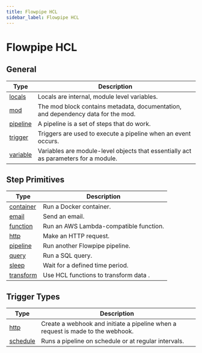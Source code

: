 ```yaml
---
title: Flowpipe HCL
sidebar_label: Flowpipe HCL
---
```


# Flowpipe HCL

## General

| Type | Description
|-|-
| [locals](/docs/flowpipe-hcl/locals)         | Locals are internal, module level variables.
| [mod](/docs/flowpipe-hcl/mod)               | The mod block contains metadata, documentation, and dependency data for the mod.
| [pipeline](/docs/flowpipe-hcl/pipeline)     | A pipeline is a set of steps that do work.
| [trigger](/docs/flowpipe-hcl/trigger) | Triggers are used to execute a pipeline when an event occurs.
| [variable](/docs/flowpipe-hcl/variable)     | Variables are module-level objects that essentially act as parameters for a module.


## Step Primitives

| Type            | Description
|-------------------|----------------
| [container](/docs/flowpipe-hcl/step/container)    | Run a Docker container.
| [email](/docs/flowpipe-hcl/step/email)            | Send an email.
| [function](/docs/flowpipe-hcl/step/function)      | Run an AWS Lambda-compatible function.
| [http](/docs/flowpipe-hcl/step/http)              | Make an HTTP request.
| [pipeline](/docs/flowpipe-hcl/step/pipeline) | Run another Flowpipe pipeline.
| [query](/docs/flowpipe-hcl/step/query)            | Run a SQL query.
| [sleep](/docs/flowpipe-hcl/step/sleep)            | Wait for a defined time period.
| [transform](/docs/flowpipe-hcl/step/transform)    | Use HCL functions to transform data .

## Trigger Types
| Type            | Description
|-------------------|----------------
| [http](/docs/flowpipe-hcl/trigger/http)        | Create a webhook and initiate a pipeline when a request is made to the webhook.
| [schedule](/docs/flowpipe-hcl/trigger/schedule)| Runs a pipeline on schedule or at regular intervals.

<!--
| [query](/docs/flowpipe-hcl/trigger/query)      | Run a SQL query on a schedule and pass row changes as an input to the defined pipeline.

-->